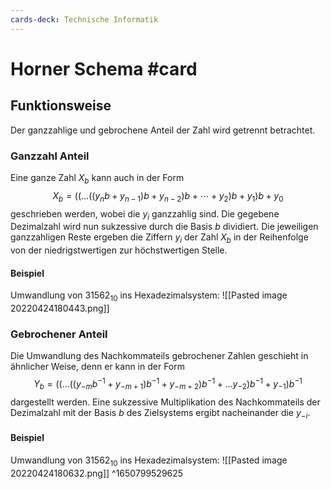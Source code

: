```yaml
---
cards-deck: Technische Informatik
---
```


# Horner Schema #card 
## Funktionsweise
Der ganzzahlige und gebrochene Anteil der Zahl wird getrennt betrachtet.
### Ganzzahl Anteil
Eine ganze Zahl $X_{b}$ kann auch in der Form
$$
X_{b}=\left(\left(\ldots\left(\left(y_{n} b+y_{n-1}\right) b+y_{n-2}\right) b+\cdots+y_{2}\right) b+y_{1}\right) b+y_{0}
$$
geschrieben werden, wobei die $y_{i}$ ganzzahlig sind. Die gegebene Dezimalzahl wird nun sukzessive durch die Basis $b$ dividiert. Die jeweiligen ganzzahligen Reste ergeben die Ziffern $y_{i}$ der Zahl $X_{b}$ in der Reihenfolge von der niedrigstwertigen zur höchstwertigen Stelle.
#### Beispiel
Umwandlung von $31562_{10}$ ins Hexadezimalsystem:
![[Pasted image 20220424180443.png]]
### Gebrochener Anteil
Die Umwandlung des Nachkommateils gebrochener Zahlen geschieht in ähnlicher Weise, denn er kann in der Form
$$
Y_{b}=\left(\left(\ldots\left(\left(y_{-m} b^{-1}+y_{-m+1}\right) b^{-1}+y_{-m+2}\right) b^{-1}+\ldots y_{-2}\right) b^{-1}+y_{-1}\right) b^{-1}
$$
dargestellt werden. Eine sukzessive Multiplikation des Nachkommateils der Dezimalzahl mit der Basis $b$ des Zielsystems ergibt nacheinander die $y_{-i}$.
#### Beispiel
Umwandlung von $31562_{10}$ ins Hexadezimalsystem:
![[Pasted image 20220424180632.png]]
^1650799529625
